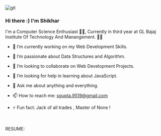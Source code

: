 ![git](https://user-images.githubusercontent.com/70204047/129378227-9fe9017a-98d6-4270-bec3-8a0310fc6c4b.gif)

   ### Hi there :) I'm Shikhar
I'm a Computer Science Enthusiast 👨‍💻, Currently in third year at GL Bajaj Institute Of Technology And Manangement. 👨‍🎓

<!--
*shikhar-9519/shikhar-9519* is a ✨ special ✨ repository because its `README.md` (this file) appears on your GitHub profile.

Here are some ideas to get you started:--->

- 🔭 I’m currently working on my Web Development Skills.
- 🌱 I’m passionate about Data Structures and Algorithm.
- 👯 I’m looking to collaborate on Web Development Projects.
- 🤔 I’m looking for help in learning about JavaScript.
- 💬 Ask me about anything and everything.
- 📫 How to reach me: sgupta.9519@gmail.com
- ⚡ Fun fact: Jack of all trades , Master of None !


  
  <br>
RESUME: 

